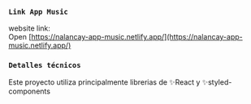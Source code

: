 ### `Link App Music`

website link:\
Open [https://nalancay-app-music.netlify.app/](https://nalancay-app-music.netlify.app/)

### `Detalles técnicos`

Este proyecto utiliza principalmente librerias de ✨React y ✨styled-components
